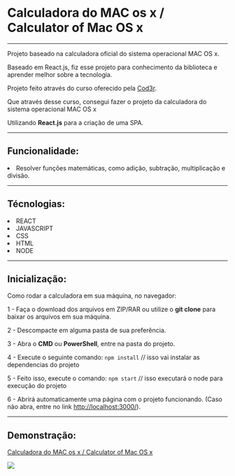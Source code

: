 <h1>Calculadora do MAC os x / Calculator of Mac OS x</h1>
<hr>
<p>Projeto baseado na calculadora oficial do sistema operacional MAC OS x.</p>
<p>Baseado em React.js, fiz esse projeto para conhecimento da biblioteca e aprender melhor sobre a tecnologia.</p>
<p>Projeto feito através do curso oferecido pela <a href="https://www.cod3r.com.br/" target="_blank">Cod3r</a>.</p>
<p>Que através desse curso, consegui fazer o projeto da calculadora do sistema operacional MAC OS x</p>
<p>Utilizando <b>React.js</b> para a criação de uma SPA.</p>
<hr>
<h2>Funcionalidade:</h2>
<li>
    Resolver funções matemáticas, como adição, subtração, multiplicação e divisão.
</li>
<hr>
<h2>Técnologias:</h2>
<li>REACT</li>
<li>JAVASCRIPT</li>
<li>CSS</li>
<li>HTML</li>
<li>NODE</li>
<hr>
<h2>Inicialização:</h2>
<p>Como rodar a calculadora em sua máquina, no navegador:</p>
<p>1 - Faça o download dos arquivos em ZIP/RAR ou utilize o <b>git clone</b> para baixar os arquivos em sua máquina.</p>
<p>2 - Descompacte em alguma pasta de sua preferência.</p>
<p>3 - Abra o <b>CMD</b> ou <b>PowerShell</b>, entre na pasta do projeto.</p>
<p>4 - Execute o seguinte comando: <code>npm install</code> // isso vai instalar as dependencias do projeto</p>
<p>5 - Feito isso, execute o comando: <code>npm start</code> // isso executará o node para execução do projeto</p>
<p>6 - Abrirá automaticamente uma página com o projeto funcionando. (Caso não abra, entre no link <a href="http://localhost:3000/">http://localhost:3000/</a>).</p>
<hr>
<h2>Demonstração:</h2>
<a href="https://www.loom.com/share/38486d4eea0248e5a85e52c6033f7c28">
    <p>Calculadora do MAC os x / Calculator of Mac OS x</p>
    <img style="max-width:300px;" src="https://cdn.loom.com/sessions/thumbnails/38486d4eea0248e5a85e52c6033f7c28-with-play.gif">
  </a>